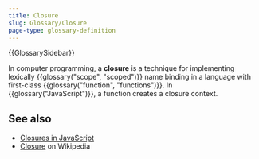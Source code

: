 ```yaml
---
title: Closure
slug: Glossary/Closure
page-type: glossary-definition
---
```


{{GlossarySidebar}}

In computer programming, a **closure** is a technique for implementing lexically {{glossary("scope", "scoped")}} name binding in a language with first-class {{glossary("function", "functions")}}. In {{glossary("JavaScript")}}, a function creates a closure context.

## See also

- [Closures in JavaScript](/en-US/docs/Web/JavaScript/Closures)
- [Closure](https://en.wikipedia.org/wiki/Closure_%28computer_programming%29) on Wikipedia
